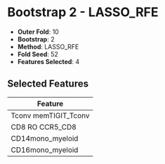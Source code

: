 # Bootstrap 2 - LASSO_RFE

- **Outer Fold**: 10
- **Bootstrap**: 2
- **Method**: LASSO_RFE
- **Fold Seed**: 52
- **Features Selected**: 4

## Selected Features

| Feature |
|---------|
| Tconv memTIGIT_Tconv |
| CD8 RO CCR5_CD8 |
| CD14mono_myeloid |
| CD16mono_myeloid |
